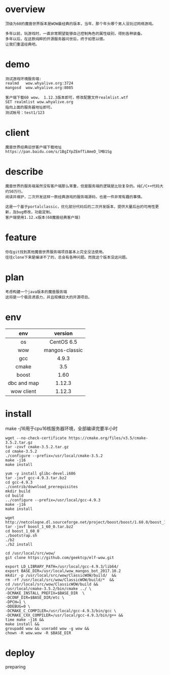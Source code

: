 # overview
```
顶级为60的魔兽世界版本是WOW最经典的版本，当年，那个年头哪个男人没玩过网络游戏。

多年以前，玩游戏时，一直非常期望能够自己控制角色的属性级别，得到各种装备。
多年以后，在这款纯粹的开源服务器问世后，终于如愿以偿。
让我们重温经典吧。
```

# demo
```
测试游戏环境服务端:
realmd   wow.whyalive.org:3724
mangosd  wow.whyalive.org:8085

客户端下载60 wow， 1.12.3版本即可，修改配置文件realmlist.wtf
SET realmlist wow.whyalive.org
指向上面的服务器地址即可。
测试帐号：test1/123
```

# client
```
魔兽世界经典旧世客户端下载地址
https://pan.baidu.com/s/1BgIYpZEmfTiAmeD_lMB1Sg
```

# describe
```
魔兽世界的服务端虽然没有客户端那么笨重，但是服务端的逻辑是比较复杂的。纯C/C++代码大约50万行。
阅读并维护，二次开发这样一款经典游戏的服务端源码，也是一件非常有趣的事情。

这是一个基于portalclassic，优化部分代码后的二次开发版本，提供大量后台的可用性更新，及bug修改，功能定制。
客户端使用1.12.x版本(60魔兽经典客户端)
```

# feature
```
你在git找到其他魔兽世界服务端项目基本上完全没法使用。
往往clone下来是编译不了的，总会有各种问题。而我这个版本没这问题。
```

# plan
```
考虑构建一个java版本的魔兽服务端
这将是一个极具诱惑力，并且规模巨大的开源项目。
 ```
 # env
env|version
:-:|:-:
os|CentOS 6.5
wow|mangos-classic
gcc|4.9.3
cmake|3.5
boost|1.60
dbc and map|1.12.3
wow client|1.12.3


# install
make -j16用于cpu16核服务器环境，全部编译完要半小时
```
wget --no-check-certificate https://cmake.org/files/v3.5/cmake-3.5.2.tar.gz 
tar -zxvf cmake-3.5.2.tar.gz
cd cmake-3.5.2
./configure --prefix=/usr/local/cmake-3.5.2
make -j16
make install
```
```
yum -y install glibc-devel.i686
tar -jxvf gcc-4.9.3.tar.bz2
cd gcc-4.9.3
./contrib/download_prerequisites
mkdir build
cd build
../configure --prefix=/usr/local/gcc-4.9.3
make -j16
make install
```
```
wget http://netcologne.dl.sourceforge.net/project/boost/boost/1.60.0/boost_1_60_0.tar.bz2
tar -jxvf boost_1_60_0.tar.bz2
cd boost_1_60_0
./bootstrap.sh
./b2
./b2 install
```

```
cd /usr/local/src/wow/
git clone https://github.com/geektcp/elf-wow.git

export LD_LIBRARY_PATH=/usr/local/gcc-4.9.3/lib64/
export BASE_DIR=/usr/local/wow_mangos_bot_2017.10.2
mkdir -p /usr/local/src/wow/ClassicWOW/build/  &&
rm -rf /usr/local/src/wow/ClassicWOW/build/*  &&
cd /usr/local/src/wow/ClassicWOW/build &&
/usr/local/cmake-3.5.2/bin/cmake ../ \
-DCMAKE_INSTALL_PREFIX=$BASE_DIR  \
-DCONF_DIR=$BASE_DIR/etc \
-DPCH=1 \
-DDEBUG=0 \
-DCMAKE_C_COMPILER=/usr/local/gcc-4.9.3/bin/gcc \
-DCMAKE_CXX_COMPILER=/usr/local/gcc-4.9.3/bin/g++ &&
time make -j16 &&
make install &&
groupadd wow && useradd wow -g wow &&
chown -R wow.wow -R $BASE_DIR
```

# deploy
preparing
